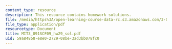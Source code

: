 ```yaml
---
content_type: resource
description: This resource contains homework solutions.
file: /media/https%3A/open-learning-course-data-rc.s3.amazonaws.com/3-091sc-introduction-to-solid-state-chemistry-fall-2010/59a848b8e8e0272908be3ad3bb078fc0_MIT3_091SCF09_hw29_sol.pdf
file_type: application/pdf
resourcetype: Document
title: MIT3_091SCF09_hw29_sol.pdf
uid: 59a848b8-e8e0-2729-08be-3ad3bb078fc0
---
```

